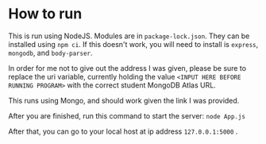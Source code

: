 # How to run
This is run using NodeJS. Modules are in `package-lock.json`. They can be installed using `npm ci`. If this doesn't work, you will need to install is `express`, `mongodb`, and `body-parser`.

In order for me not to give out the address I was given, please be sure to replace the uri variable, currently holding the value `<INPUT HERE BEFORE RUNNING PROGRAM>` with the correct student MongoDB Atlas URL.

This runs using Mongo, and should work given the link I was provided.

After you are finished, run this command to start the server:
`node App.js`

After that, you can go to your local host at ip address `127.0.0.1:5000` .